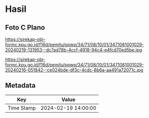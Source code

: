 # Hasil

## Foto C Plano

https://sirekap-obj-formc.kpu.go.id/f16d/pemilu/ppwp/34/71/08/10/01/3471081001029-20240219-131953--dc7ad78b-4ccf-4918-94c4-e4fcd70ed5be.jpg

https://sirekap-obj-formc.kpu.go.id/f16d/pemilu/ppwp/34/71/08/10/01/3471081001029-20240216-051842--ce024bde-df3c-4cdc-8b6a-aa491a72071c.jpg


## Metadata

| Key        | Value               |
| ---------- | ------------------- |
| Time Stamp | 2024-02-19 14:00:00 |



